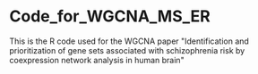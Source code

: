 # Code_for_WGCNA_MS_ER

This is the R code used for the WGCNA paper "Identification and prioritization of gene sets associated with schizophrenia risk by coexpression
network analysis in human brain"
